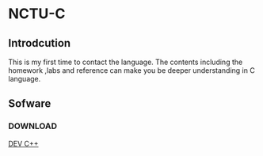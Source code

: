 # NCTU-C

## Introdcution
This is my first time to contact the language. The contents including the homework ,labs and reference can make you be deeper understanding in C language.  

## Sofware
### DOWNLOAD
[DEV C++](https://sourceforge.net/projects/orwelldevcpp/)
